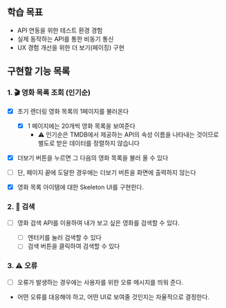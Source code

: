 ## 학습 목표

- API 연동을 위한 테스트 환경 경험
- 실제 동작하는 API를 통한 비동기 통신
- UX 경험 개선을 위한 더 보기(페이징) 구현

## 구현할 기능 목록

### 1. 🎬 영화 목록 조회 (인기순)

- [x] 초기 렌더링 영화 목록의 1페이지를 불러온다

  - [x] 1 페이지에는 20개씩 영화 목록을 보여준다
    - ⚠️ 인기순은 TMDB에서 제공하는 API의 속성 이름을 나타내는 것이므로 별도로 받은 데이터를 정렬하지 않습니다

- [x] 더보기 버튼을 누르면 그 다음의 영화 목록을 불러 올 수 있다

- [ ] 단, 페이지 끝에 도달한 경우에는 더보기 버튼을 화면에 출력하지 않는다

- [x] 영화 목록 아이템에 대한 Skeleton UI를 구현한다.

### 2. 🔎 검색

- [ ] 영화 검색 API를 이용하여 내가 보고 싶은 영화를 검색할 수 있다.

  - [ ] 엔터키를 눌러 검색할 수 있다
  - [ ] 검색 버튼을 클릭하여 검색할 수 있다

### 3. ⚠️ 오류

- [ ] 오류가 발생하는 경우에는 사용자를 위한 오류 메시지를 띄워 준다.
- 어떤 오류를 대응해야 하고, 어떤 UI로 보여줄 것인지는 자율적으로 결정한다.
